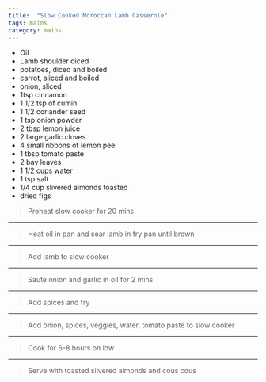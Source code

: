```yaml
---
title:  "Slow Cooked Moroccan Lamb Casserole"
tags: mains
category: mains
---
```


* Oil
* Lamb shoulder diced
* potatoes, diced and boiled
* carrot, sliced and boiled
* onion, sliced 
* 1tsp cinnamon
* 1 1/2 tsp of cumin 
* 1 1/2 coriander seed
* 1 tsp onion powder
* 2 tbsp lemon juice
* 2 large garlic cloves
* 4 small ribbons of lemon peel 
* 1 tbsp tomato paste
* 2 bay leaves
* 1 1/2 cups water 
* 1 tsp salt
* 1/4 cup slivered almonds toasted 
* dried figs 


> Preheat slow cooker for 20 mins

---

> Heat oil in pan and sear lamb in fry pan until brown

---

> Add lamb to slow cooker 

---

> Saute onion and garlic in oil for 2 mins 

---

> Add spices and fry

---

> Add onion, spices, veggies, water, tomato paste to slow cooker

---

> Cook for 6-8 hours on low 

---

> Serve with toasted silvered almonds and cous cous 

